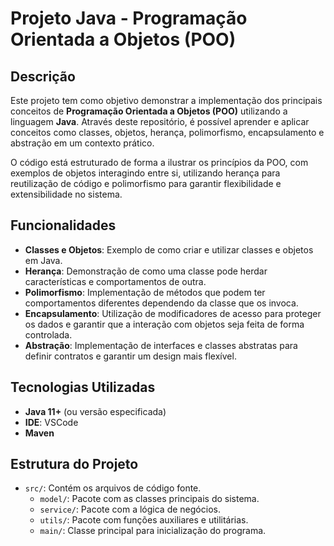 # Projeto Java - Programação Orientada a Objetos (POO)

## Descrição

Este projeto tem como objetivo demonstrar a implementação dos principais conceitos de **Programação Orientada a Objetos (POO)** utilizando a linguagem **Java**. Através deste repositório, é possível aprender e aplicar conceitos como classes, objetos, herança, polimorfismo, encapsulamento e abstração em um contexto prático.

O código está estruturado de forma a ilustrar os princípios da POO, com exemplos de objetos interagindo entre si, utilizando herança para reutilização de código e polimorfismo para garantir flexibilidade e extensibilidade no sistema.

## Funcionalidades

- **Classes e Objetos**: Exemplo de como criar e utilizar classes e objetos em Java.
- **Herança**: Demonstração de como uma classe pode herdar características e comportamentos de outra.
- **Polimorfismo**: Implementação de métodos que podem ter comportamentos diferentes dependendo da classe que os invoca.
- **Encapsulamento**: Utilização de modificadores de acesso para proteger os dados e garantir que a interação com objetos seja feita de forma controlada.
- **Abstração**: Implementação de interfaces e classes abstratas para definir contratos e garantir um design mais flexível.

## Tecnologias Utilizadas

- **Java 11+** (ou versão especificada)
- **IDE**: VSCode
- **Maven**

## Estrutura do Projeto

- `src/`: Contém os arquivos de código fonte.
  - `model/`: Pacote com as classes principais do sistema.
  - `service/`: Pacote com a lógica de negócios.
  - `utils/`: Pacote com funções auxiliares e utilitárias.
  - `main/`: Classe principal para inicialização do programa.
